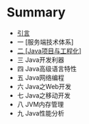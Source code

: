 # Summary

* [引言](README.md)
* 一 [服务端技术体系]
* [二 [Java项目与工程化]](2.md)
* 三 Java开发利器
* 四 Java高级语言特性
* 五 Java网络编程
* 六 Java之Web开发
* 七 Java之移动开发
* 八 JVM内存管理
* 九 Java性能分析

